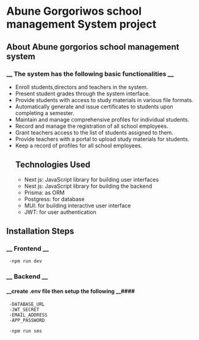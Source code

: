 # Abune Gorgoriwos school management System project
## About Abune gorgorios school management system
   ### __ The system has the following basic functionalities __ ###
 - Enroll students,directors and teachers in the system.
 - Present student grades through the system interface.
 - Provide students with access to study materials in various file formats.
 - Automatically generate and issue certificates to students upon completing a semester.
 - Maintain and manage comprehensive profiles for individual students.
 - Record and manage the registration of all school employees.
 - Grant teachers access to the list of students assigned to them.
 - Provide teachers with a portal to upload study materials for students.
 - Keep a record of profiles for all school employees.
   ## Technologies Used
   - Next js: JavaScript library for building user interfaces
   - Nest js: JavaScript library for building the backend
   - Prisma: as ORM
   - Postgress: for database
   - MUI: for building interactive user interface
   - JWT: for user authentication
  ## Installation Steps 
   ### __ Frontend __ ###
     -npm run dev
   ### __ Backend __ ###
   #### __create .env file then setup the following __####
     -DATABASE_URL
     -JWT_SECRET
     -EMAIL_ADDRESS
     -APP_PASSWORD
     
     -npm run sms
  
